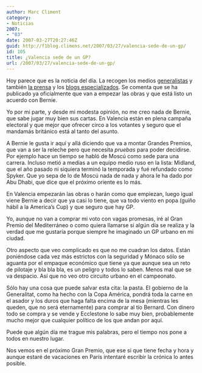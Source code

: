 ```yaml
---
author: Marc Climent
category:
- Noticias
2007:
- "03"
date: 2007-03-27T20:27:46Z
guid: http://f1blog.climens.net/2007/03/27/valencia-sede-de-un-gp/
id: 105
title: ¿Valencia sede de un GP?
url: /2007/03/27/valencia-sede-de-un-gp/
---
```


Hoy parece que es la noticia del día. La recogen los medios [generalistas](http://www.20minutos.es/noticia/216999/0/formulauno/Valencia/2009/) y también [la prensa](http://www.autosport.com/news/report.php/id/57649) y los [blogs especializados](https://www.motorpasion.com/formula1/grandes-posibilidades-para-un-gp-en-valencia). Se comenta que se ha publicado ya oficialmente que van a empezar las obras y que está listo un acuerdo con Bernie.

Yo por mi parte, y desde mi modesta opinión, no me creo nada de Bernie, que sabe jugar muy bien sus cartas. En Valencia están en plena campaña electoral y que mejor que ofrecer circo a los votantes y seguro que el mandamás británico está al tanto del asunto.

A Bernie le gusta ir aquí y allá diciendo que va a montar Grandes Premios, que van a ser la releche pero que necesita _pruebas_ para poder decidirse. Por ejemplo hace un tiempo se habló de Moscú como sede para una carrera. Incluso metió a medias a un equipo medio ruso en la lista: Midland, que el año pasado ni siquiera terminó la temporada y fué refundado como Spyker. Que yo sepa de lo de Moscú nada de nada y ahora le ha dado por Abu Dhabi, que dice que el próximo oriente es lo más.

En Valencia empezarán las obras o harán como que empiezan, luego igual viene Bernie a decir que ya casi lo tiene, que va todo viento en popa (guiño hábil a la America&#8217;s Cup) y que seguro que hay GP.

Yo, aunque no van a comprar mi voto con vagas promesas, iré al Gran Premio del Mediterráneo o como quiera llamarse si algún día se realiza y la verdad que me gustaría porque siempre he imaginado un GP urbano en mi ciudad.

Otro aspecto que veo complicado es que no me cuadran los datos. Están poniéndose cada vez más estrictos con la seguridad y Mónaco sólo se aguanta por el empaque económico que tiene ya que aunque sea un reto de pilotaje y bla bla bla, es un peligro y todos lo saben. Menos mal que se va despacio. Así que no veo otro circuito urbano en el campeonato.

Sólo hay una cosa que puede salvar esta cita: la pasta. El gobierno de la Generalitat, como ha hecho con la Copa América, pondrá toda la carne en el asador y los duros que haga falta encima de la mesa (mientras les queden, que no será eternamente) para comprar al tío Bernard. Con dinero todo se compra y se vende y Ecclestone lo sabe muy bien, probablemente mucho mejor que cualquier político de los que andan por aquí.

Puede que algún día me trague mis palabras, pero el tiempo nos pone a todos en nuestro lugar.

Nos vemos en el próximo Gran Premio, que ese si que tiene fecha y hora y aunque estaré de vacaciones en París intentaré escribir la crónica lo antes posible.